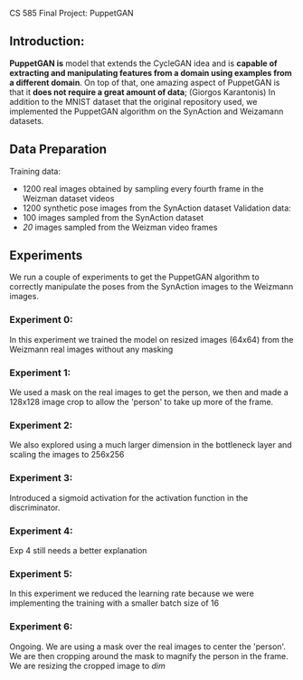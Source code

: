 CS 585 Final Project: PuppetGAN

## Introduction:
**PuppetGAN is** model that extends the CycleGAN idea and is **capable of extracting and manipulating features from a domain using examples from a different domain**. On top of that, one amazing aspect of PuppetGAN is that it **does not require a great amount of data**; (Giorgos Karantonis)
In addition to the MNIST dataset that the original repository used, we implemented the PuppetGAN algorithm on the SynAction and Weizamann datasets.

## Data Preparation
Training data:
- 1200 real images obtained by sampling every fourth frame in the Weizman dataset videos
- 1200 synthetic pose images from the SynAction dataset
Validation data:
- 100 images sampled from the SynAction dataset
- *20* images sampled from the Weizman video frames

## Experiments
We run a couple of experiments to get the PuppetGAN algorithm to correctly manipulate the poses from the SynAction images to the Weizmann images.

### Experiment 0:
In this experiment we trained the model on resized images (64x64) from the Weizmann real images without any masking

### Experiment 1: 
We used a mask on the real images to get the person, we then and made a 128x128 image crop to allow the 'person' to take up more of the frame.

### Experiment 2: 
 We also explored using a much larger dimension in the bottleneck layer and scaling the images to 256x256
 
### Experiment 3: 
Introduced a sigmoid activation for the activation function in the discriminator. 

### Experiment 4: 
Exp 4 still needs a better explanation

### Experiment 5: 
In this experiment we reduced the learning rate because we were implementing the training with a smaller batch size of 16 

### Experiment 6: 
Ongoing. We are using a mask over the real images to center the 'person'. We are then cropping around the mask to magnify the  person in the frame. We are resizing the cropped image to *dim*
